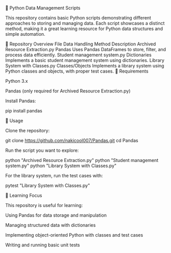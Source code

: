 🐍 Python Data Management Scripts

This repository contains basic Python scripts demonstrating different approaches to storing and managing data. Each script showcases a distinct method, making it a great learning resource for Python data structures and simple automation.

📂 Repository Overview
File	Data Handling Method	Description
Archived Resource Extraction.py	Pandas	Uses Pandas DataFrames to store, filter, and process data efficiently.
Student management system.py	Dictionaries	Implements a basic student management system using dictionaries.
Library System with Classes.py	Classes/Objects	Implements a library system using Python classes and objects, with proper test cases.
🧰 Requirements

Python 3.x

Pandas (only required for Archived Resource Extraction.py)

Install Pandas:

pip install pandas

🚀 Usage

Clone the repository:

git clone https://github.com/nakicool007/Pandas.git
cd Pandas


Run the script you want to explore:

python "Archived Resource Extraction.py"
python "Student management system.py"
python "Library System with Classes.py"


For the library system, run the test cases with:

pytest "Library System with Classes.py"

🧪 Learning Focus

This repository is useful for learning:

Using Pandas for data storage and manipulation

Managing structured data with dictionaries

Implementing object-oriented Python with classes and test cases

Writing and running basic unit tests
